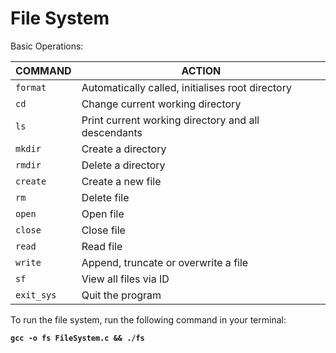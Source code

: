 # File System

Basic Operations:

|COMMAND                          |ACTION                      |
|----------------|-------------------------------
|`format`            |Automatically called, initialises root directory             
|`cd`            |Change current working directory            
|`ls`|Print current working directory and all descendants 
|`mkdir`            |Create a directory  
|`rmdir`            |Delete a directory    
|`create`            |Create a new file  
|`rm`		| Delete file
|`open`| Open file
|`close` | Close file
|`read` | Read file
|`write`| Append, truncate or overwrite a file
|`sf`| View all files via ID
|`exit_sys`| Quit the program

To run the file system, run the following command in your terminal: 

**`gcc -o fs FileSystem.c && ./fs `**